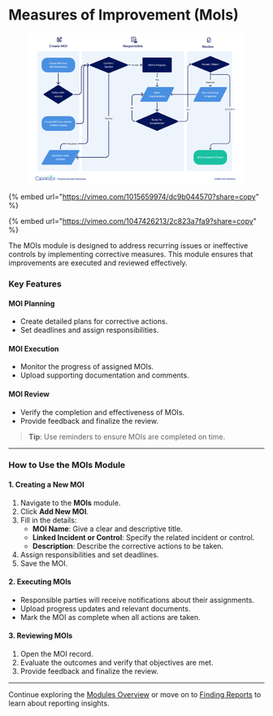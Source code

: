 # Measures of Improvement (MoIs)

<figure><img src="../../../.gitbook/assets/MOI Workflow v2.jpg" alt=""><figcaption></figcaption></figure>

{% embed url="https://vimeo.com/1015659974/dc9b044570?share=copy" %}

{% embed url="https://vimeo.com/1047426213/2c823a7fa9?share=copy" %}

The MOIs module is designed to address recurring issues or ineffective controls by implementing corrective measures. This module ensures that improvements are executed and reviewed effectively.

### Key Features

#### MOI Planning

* Create detailed plans for corrective actions.
* Set deadlines and assign responsibilities.

#### MOI Execution

* Monitor the progress of assigned MOIs.
* Upload supporting documentation and comments.

#### MOI Review

* Verify the completion and effectiveness of MOIs.
* Provide feedback and finalize the review.

> **Tip**: Use reminders to ensure MOIs are completed on time.

***

### How to Use the MOIs Module

#### 1. Creating a New MOI

1. Navigate to the **MOIs** module.
2. Click **Add New MOI**.
3. Fill in the details:
   * **MOI Name**: Give a clear and descriptive title.
   * **Linked Incident or Control**: Specify the related incident or control.
   * **Description**: Describe the corrective actions to be taken.
4. Assign responsibilities and set deadlines.
5. Save the MOI.

#### 2. Executing MOIs

* Responsible parties will receive notifications about their assignments.
* Upload progress updates and relevant documents.
* Mark the MOI as complete when all actions are taken.

#### 3. Reviewing MOIs

1. Open the MOI record.
2. Evaluate the outcomes and verify that objectives are met.
3. Provide feedback and finalize the review.

***

Continue exploring the [Modules Overview](../) or move on to [Finding Reports](../findings-report.md) to learn about reporting insights.
